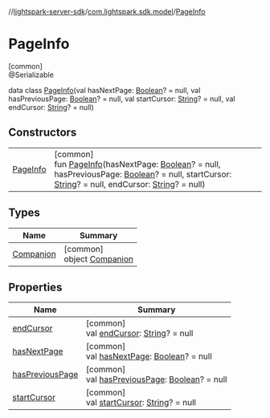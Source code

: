//[lightspark-server-sdk](../../../index.md)/[com.lightspark.sdk.model](../index.md)/[PageInfo](index.md)

# PageInfo

[common]\
@Serializable

data class [PageInfo](index.md)(val hasNextPage: [Boolean](https://kotlinlang.org/api/latest/jvm/stdlib/kotlin/-boolean/index.html)? = null, val hasPreviousPage: [Boolean](https://kotlinlang.org/api/latest/jvm/stdlib/kotlin/-boolean/index.html)? = null, val startCursor: [String](https://kotlinlang.org/api/latest/jvm/stdlib/kotlin/-string/index.html)? = null, val endCursor: [String](https://kotlinlang.org/api/latest/jvm/stdlib/kotlin/-string/index.html)? = null)

## Constructors

| | |
|---|---|
| [PageInfo](-page-info.md) | [common]<br>fun [PageInfo](-page-info.md)(hasNextPage: [Boolean](https://kotlinlang.org/api/latest/jvm/stdlib/kotlin/-boolean/index.html)? = null, hasPreviousPage: [Boolean](https://kotlinlang.org/api/latest/jvm/stdlib/kotlin/-boolean/index.html)? = null, startCursor: [String](https://kotlinlang.org/api/latest/jvm/stdlib/kotlin/-string/index.html)? = null, endCursor: [String](https://kotlinlang.org/api/latest/jvm/stdlib/kotlin/-string/index.html)? = null) |

## Types

| Name | Summary |
|---|---|
| [Companion](-companion/index.md) | [common]<br>object [Companion](-companion/index.md) |

## Properties

| Name | Summary |
|---|---|
| [endCursor](end-cursor.md) | [common]<br>val [endCursor](end-cursor.md): [String](https://kotlinlang.org/api/latest/jvm/stdlib/kotlin/-string/index.html)? = null |
| [hasNextPage](has-next-page.md) | [common]<br>val [hasNextPage](has-next-page.md): [Boolean](https://kotlinlang.org/api/latest/jvm/stdlib/kotlin/-boolean/index.html)? = null |
| [hasPreviousPage](has-previous-page.md) | [common]<br>val [hasPreviousPage](has-previous-page.md): [Boolean](https://kotlinlang.org/api/latest/jvm/stdlib/kotlin/-boolean/index.html)? = null |
| [startCursor](start-cursor.md) | [common]<br>val [startCursor](start-cursor.md): [String](https://kotlinlang.org/api/latest/jvm/stdlib/kotlin/-string/index.html)? = null |
